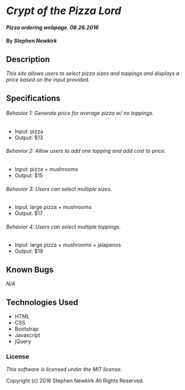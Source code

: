 # _Crypt of the Pizza Lord_

#### _Pizza ordering webpage. 08.26.2016_

#### By _**Stephen Newkirk**_

## Description

_This site allows users to select pizza sizes and toppings and displays a price based on the input provided._

## Specifications

###### Behavior 1: Generate price for average pizza w/ no toppings.
* Input: pizza
* Output: $13

###### Behavior 2: Allow users to add one topping and add cost to price.
* Input: pizza + mushrooms
* Output: $15

###### Behavior 3: Users can select multiple sizes.
* Input:  large pizza + mushrooms
* Output: $17

###### Behavior 4: Users can select multiple toppings.
* Input:  large pizza + mushrooms + jalapenos
* Output: $19


## Known Bugs

_N/A_

## Technologies Used

* HTML
* CSS
* Bootstrap
* Javascript
* jQuery

### License

_This software is licensed under the MIT license._

Copyright (c) 2016 Stephen Newkirk All Rights Reserved.
